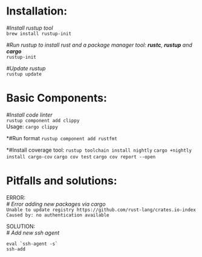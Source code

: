 # Installation:
*#Install rustup tool*  
`brew install rustup-init`  
 
*#Run rustup to install rust and a package manager tool:  **rustc**, **rustup** and **cargo***  
 `rustup-init`  

*#Update rustup*  
`rustup update`  

# Basic Components:

*#Install code linter*  
`rustup component add clippy`  
  Usage: `cargo clippy`  

*#Run format
`rustup component add rustfmt`

*#Install coverage tool:
`rustup toolchain install nightly`
`cargo +nightly install cargo-cov`
`cargo cov test`
`cargo cov report --open`

# Pitfalls and solutions:

ERROR:  
*# Error adding new packages via cargo*  
`Unable to update registry https://github.com/rust-lang/crates.io-index
Caused by:
  no authentication available`  

SOLUTION:  
*# Add new ssh agent*   
```
eval `ssh-agent -s`
ssh-add
```  

